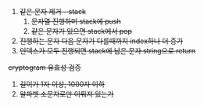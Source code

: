 1. ~~같은 문자 제거 - stack~~
   1. ~~문자열 진행하며 stack에 push~~
   2. ~~같은 문자가 있으면 stack에서 pop~~
2. ~~진행하는 문자 다음 문자가 다를때까지 index하나 더 증가~~
3. ~~인덱스가 모두 진행되면 stack에 남은 문자 string으로 return~~

~~cryptogram 유효성 검증~~

1. ~~길이가 1자 이상, 1000자 이하~~
2. ~~알파벳 소문자로만 이뤄져 있는가~~

